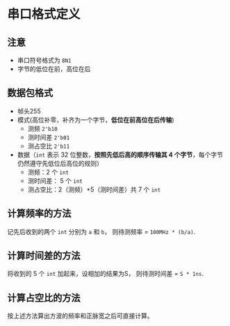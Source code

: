 # 串口格式定义

## 注意

- 串口符号格式为 `8N1`
- 字节的低位在前，高位在后

## 数据包格式

- 帧头255
- 模式(高位补零，补齐为一个字节，**低位在前高位在后传输**)
  - 测频 `2'b10`
  - 测时间差 `2'b01`
  - 测占空比 `2'b11`
- 数据（`int` 表示 32 位整数，**按照先低后高的顺序传输其 4 个字节**，每个字节仍然遵守先低位后高位的规则）
  - 测频：2 个 `int`
  - 测时间差： 5 个 `int`
  - 测占空比：2（测频）+5（测时间差）共 7 个 `int`

## 计算频率的方法

记先后收到的两个 `int` 分别为 `a` 和 `b`，
则待测频率 = `100MHz * (b/a)`.

## 计算时间差的方法

将收到的 5 个 `int` 加起来，设相加的结果为S，
则待测时间差 = `S * 1ns`.

## 计算占空比的方法

按上述方法算出方波的频率和正脉宽之后可直接计算。
